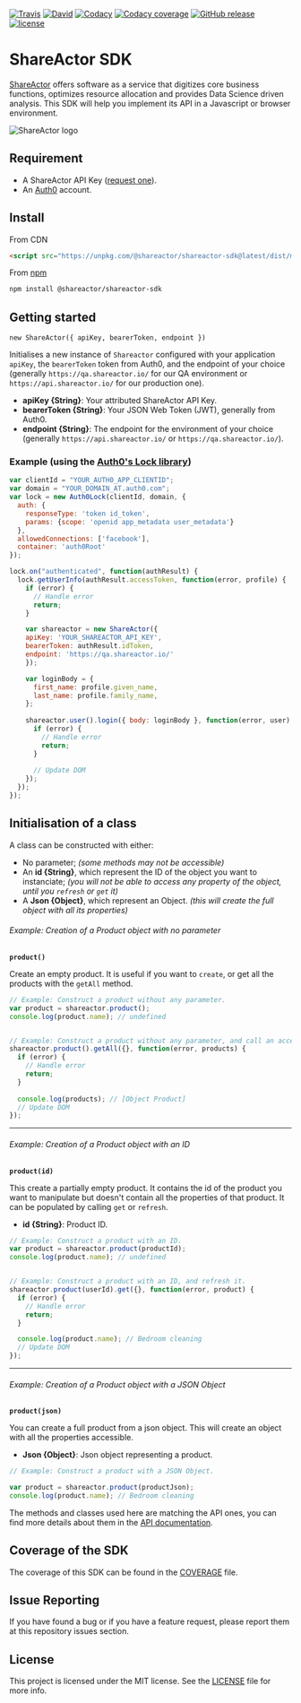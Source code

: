 [![Travis](https://img.shields.io/travis/shareactorIO/javascript-sdk/master.svg?style=flat-square)](https://travis-ci.org/shareactorIO/javascript-sdk.svg?branch=master)
[![David](https://img.shields.io/david/shareactorIO/javascript-sdk.svg?style=flat-square)](https://david-dm.org/shareactorIO/javascript-sdk)
[![Codacy](https://img.shields.io/codacy/grade/d19b1c3168204a07b0582303138d5cc4.svg?style=flat-square)](https://www.codacy.com/app/ShareActor/javascript-sdk)
[![Codacy coverage](https://img.shields.io/codacy/coverage/d19b1c3168204a07b0582303138d5cc4.svg?style=flat-square)](https://www.codacy.com/app/ShareActor/javascript-sdk)
[![GitHub release](https://img.shields.io/github/release/shareactorIO/javascript-sdk.svg?style=flat-square)](https://github.com/shareactorIO/javascript-sdk/releases)
[![license](https://img.shields.io/github/license/shareactorIO/javascript-sdk.svg?style=flat-square)](LICENSE.md)

# ShareActor SDK

[ShareActor](https://www.shareactor.io) offers software as a service that digitizes core business functions, optimizes resource allocation and provides Data Science driven analysis. This SDK will help you implement its API in a Javascript or browser environment.

![ShareActor logo](https://preview.ibb.co/eAqEfF/Artboard_1.png)

## Requirement

- A ShareActor API Key ([request one](mailto:hello@shareactor.io)).
- An [Auth0](https://auth0.com/) account.

## Install

From CDN

```html
<script src="https://unpkg.com/@shareactor/shareactor-sdk@latest/dist/main.bundle.js"></script>
```

From [npm](https://npmjs.org)

```sh
npm install @shareactor/shareactor-sdk
```


## Getting started

`new ShareActor({ apiKey, bearerToken, endpoint })`

Initialises a new instance of `Shareactor` configured with your application `apiKey`, the `bearerToken` token from Auth0, and the endpoint of your choice (generally `https://qa.shareactor.io/` for our QA environment or `https://api.shareactor.io/` for our production one).

- **apiKey {String}**: Your attributed ShareActor API Key.
- **bearerToken {String}**: Your JSON Web Token (JWT), generally from Auth0.
- **endpoint {String}**: The endpoint for the environment of your choice (generally `https://api.shareactor.io/` or `https://qa.shareactor.io/`).

### Example (using the [Auth0's Lock library](https://github.com/auth0/lock))

```js
var clientId = "YOUR_AUTH0_APP_CLIENTID";
var domain = "YOUR_DOMAIN_AT.auth0.com";
var lock = new Auth0Lock(clientId, domain, {
  auth: {
    responseType: 'token id_token',
    params: {scope: 'openid app_metadata user_metadata'}
  },
  allowedConnections: ['facebook'],
  container: 'auth0Root'
});

lock.on("authenticated", function(authResult) {
  lock.getUserInfo(authResult.accessToken, function(error, profile) {
    if (error) {
      // Handle error
      return;
    }

    var shareactor = new ShareActor({
	apiKey: 'YOUR_SHAREACTOR_API_KEY',
	bearerToken: authResult.idToken,
	endpoint: 'https://qa.shareactor.io/'
    });

    var loginBody = {
      first_name: profile.given_name,
      last_name: profile.family_name,
    };
    
    shareactor.user().login({ body: loginBody }, function(error, user) {
	  if (error) {
		// Handle error
		return;
	  }
    
      // Update DOM
    });
  });
});
```


## Initialisation of a class

A class can be constructed with either:

- No parameter; *(some methods may not be accessible)*
- An **id {String}**, which represent the ID of the object you want to instanciate; *(you will not be able to access any property of the object, until you `refresh` or `get` it)*
- A **Json {Object}**, which represent an Object. *(this will create the full object with all its properties)*


###### Example: Creation of a Product object with no parameter
**`product()`**

Create an empty product. It is useful if you want to `create`, or get all the products with the `getAll` method.

```js
// Example: Construct a product without any parameter.
var product = shareactor.product();
console.log(product.name); // undefined


// Example: Construct a product without any parameter, and call an accessible function.
shareactor.product().getAll({}, function(error, products) {
  if (error) {
	// Handle error
	return;
  }
  
  console.log(products); // [Object Product]
  // Update DOM
});
```

----

###### Example: Creation of a Product object with an ID
**`product(id)`**

This create a partially empty product. It contains the id of the product you want to manipulate but doesn't contain all the properties of that product. It can be populated by calling `get` or `refresh`.

- **id {String}**: Product ID.

```js
// Example: Construct a product with an ID.
var product = shareactor.product(productId);
console.log(product.name); // undefined


// Example: Construct a product with an ID, and refresh it.
shareactor.product(userId).get({}, function(error, product) {
  if (error) {
	// Handle error
	return;
  }

  console.log(product.name); // Bedroom cleaning
  // Update DOM
});
```

----

###### Example: Creation of a Product object with a JSON Object
**`product(json)`**

You can create a full product from a json object. This will create an object with all the properties accessible.

- **Json {Object}**: Json object representing a product.

```js
// Example: Construct a product with a JSON Object.

var product = shareactor.product(productJson);
console.log(product.name); // Bedroom cleaning
```

The methods and classes used here are matching the API ones, you can find more details about them in the [API documentation](https://shareactorio.github.io/slate/).


## Coverage of the SDK

The coverage of this SDK can be found in the [COVERAGE](COVERAGE.md) file.

## Issue Reporting

If you have found a bug or if you have a feature request, please report them at this repository issues section.

## License

This project is licensed under the MIT license. See the [LICENSE](LICENSE.md) file for more info.
